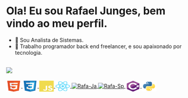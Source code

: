 # Ola! Eu sou Rafael Junges, bem vindo ao meu perfil.

- 🌱 Sou Analista de Sistemas.
- 🔭 Trabalho programador back end freelancer, e sou apaixonado por tecnologia.

</br>
<div>
  <a href="https://github.com/Rafa86X">
  <img height="240em" src="https://github-readme-stats.vercel.app/api/top-langs/?username=Rafa86X&layout=compact&langs_count=16&theme=dark">
</div>

<div style="display: inline_block"><br>
  <img align="center" alt="Rafa-HTML" height="30" width="40" src="https://raw.githubusercontent.com/devicons/devicon/master/icons/html5/html5-original.svg">
  <img align="center" alt="Rafa-CSS" height="30" width="40" src="https://raw.githubusercontent.com/devicons/devicon/master/icons/css3/css3-original.svg">
  <img align="center" alt="Rafa-Js" height="30" width="40" src="https://raw.githubusercontent.com/devicons/devicon/master/icons/javascript/javascript-plain.svg">
  <img align="center" alt="Rafa-React" height="30" width="40" src="https://raw.githubusercontent.com/devicons/devicon/master/icons/react/react-original.svg">
  <img align="center" alt="Rafa-Ja" height="30" width="40" src="https://cdn.jsdelivr.net/gh/devicons/devicon/icons/java/java-original.svg" />
  <img align="center" alt="Rafa-Sp" height="30" width="40" src="https://cdn.jsdelivr.net/gh/devicons/devicon/icons/spring/spring-original-wordmark.svg" />

  <img align="center" alt="Rafa-Csharp" height="30" width="40" src="https://raw.githubusercontent.com/devicons/devicon/master/icons/csharp/csharp-original.svg">
  <img align="center" alt="Rafa-Python" height="30" width="40" src="https://raw.githubusercontent.com/devicons/devicon/master/icons/python/python-original.svg">
</div>


